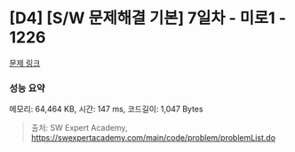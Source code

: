 # [D4] [S/W 문제해결 기본] 7일차 - 미로1 - 1226 

[문제 링크](https://swexpertacademy.com/main/code/problem/problemDetail.do?contestProbId=AV14vXUqAGMCFAYD) 

### 성능 요약

메모리: 64,464 KB, 시간: 147 ms, 코드길이: 1,047 Bytes



> 출처: SW Expert Academy, https://swexpertacademy.com/main/code/problem/problemList.do